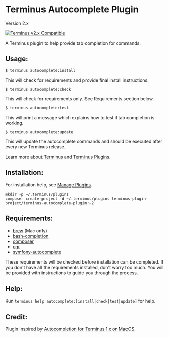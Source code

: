 # Terminus Autocomplete Plugin

Version 2.x

[![Terminus v2.x Compatible](https://img.shields.io/badge/terminus-v2.x-green.svg)](https://github.com/terminus-plugin-project/terminus-autocomplete-plugin/tree/2.x)

A Terminus plugin to help provide tab completion for commands.

## Usage:
```
$ terminus autocomplete:install
```
This will check for requirements and provide final install instructions.
```
$ terminus autocomplete:check
```
This will check for requirements only.  See Requirements section below.
```
$ terminus autocomplete:test
```
This will print a message which explains how to test if tab completion is working.
```
$ terminus autocomplete:update
```
This will update the autocomplete commands and should be executed after every new Terminus release.

Learn more about [Terminus](https://pantheon.io/docs/terminus/) and [Terminus Plugins](https://pantheon.io/docs/terminus/plugins/).

## Installation:
For installation help, see [Manage Plugins](https://pantheon.io/docs/terminus/plugins/).

```
mkdir -p ~/.terminus/plugins
composer create-project -d ~/.terminus/plugins terminus-plugin-project/terminus-autocomplete-plugin:~2
```

## Requirements:

- [brew](https://brew.sh) (Mac only)
- [bash-completion](https://formulae.brew.sh/formula/bash-completion)
- [composer](https://getcomposer.org/download/)
- [cgr](https://github.com/consolidation/cgr)
- [symfony-autocomplete](https://github.com/bamarni/symfony-console-autocomplete)

These requirements will be checked before installation can be completed.
If you don't have all the requirements installed, don't worry too much.
You will be provided with instructions to guide you through the process.

## Help:

Run `terminus help autocomplete:[install|check|test|update]` for help.

## Credit:

Plugin inspired by [Autocompletion for Terminus 1.x on MacOS](https://wikihub.berkeley.edu/display/drupal/Autocompletion+for+Terminus+1.x+on+MacOS).
